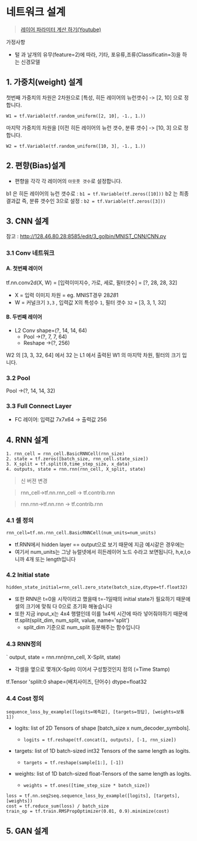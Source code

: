 # 네트워크 설계

> [레이어 파라미터 계산 하기(Youtube)](https://www.youtube.com/watch?v=rySyghVxo6U&list=PLQ28Nx3M4JrhkqBVIXg-i5_CVVoS1UzAv&index=19)

가정사항
- 털 과 날개의 유무(feature=2)에 따라, 기타, 포유류,조류(Classificatin=3)을 하는 신경모델 

## 1. 가중치(weight) 설계 


첫번째 가중치의 차원은 2차원으로 [특성, 히든 레이어의 뉴런갯수] -> [2, 10] 으로 정합니다.
```
W1 = tf.Variable(tf.random_uniform([2, 10], -1., 1.))
```

마지막 가중치의 차원을 [이전 히든 레이어의 뉴런 갯수, 분류 갯수] -> [10, 3] 으로 정합니다.
```
W2 = tf.Variable(tf.random_uniform([10, 3], -1., 1.))
```

## 2. 편향(Bias)설계 
- 편향을 각각 각 레이어의 `아웃풋 갯수`로 설정합니다.

b1 은 히든 레이어의 뉴런 갯수로 : `b1 = tf.Variable(tf.zeros([10]))`
b2 는 최종 결과값 즉, 분류 갯수인 3으로 설정 : `b2 = tf.Variable(tf.zeros([3]))`


## 3. CNN 설계

참고 : http://128.46.80.28:8585/edit/3_golbin/MNIST_CNN/CNN.py

### 3.1 Conv 네트워크 
#### A. 첫번째 레이어 
tf.nn.conv2d(X, W) = [입력이미지수, 가로, 세로, 필터갯수] = [?, 28, 28, 32]
- X = 입력 이미지 차원 = eg. MNIST경우 28*28*1
- W = 커널크기 `3,3` , 입력값 X의 특성수 `1`, 필터 갯수 `32` = [3, 3, 1, 32]

#### B. 두번째 레이어 
- L2 Conv shape=(?, 14, 14, 64)
    - Pool     ->(?, 7, 7, 64)
    - Reshape  ->(?, 256)
       
W2 의 [3, 3, 32, 64] 에서 32 는 L1 에서 출력된 W1 의 마지막 차원, 필터의 크기 입니다.

### 3.2 Pool 
Pool     ->(?, 14, 14, 32)


### 3.3 Full Connect Layer
- FC 레이어: 입력값 7x7x64 -> 출력값 256

## 4. RNN 설계

```
1. rnn_cell = rnn_cell.BasicRNNCell(rnn_size)
2. state = tf.zeros([batch_size, rnn_cell.state_size])
3. X_split = tf.split(0,time_step_size, x_data)
4. outputs, state = rnn.rnn(rnn_cell, X_split, state)
```


> 신 버젼 변경 

> rnn_cell->tf.nn.rnn_cell -> tf.contrib.rnn

> rnn.rnn->tf.nn.rnn﻿ -> tf.contrib.rnn

### 4.1 셀 정의 
`rnn_cell=tf.nn.rnn_cell.BasicRNNCell(num_units=num_units)`
- tf.RNN에서 hidden layer == output으로 보기 때문에 지금 예시같은 경우에는 
- 여기서 num_units는 그냥 뉴럴넷에서 히든레이어 노드 수라고 보면됩니다, h,e,l,o니까 4개 또는 length입니다

### 4.2 Initial state
`hidden_state_initial=rnn_cell.zero_state(batch_size,dtype=tf.float32)`
- 또한 RNN은 t=0을 시작이라고 했을때 t=-1일때의 initial state가 필요하기 때문에 셀의 크기에 맞춰 다 0으로 초기화 해놓습니다
- 또한 지금 input_x는 4x4 행렬인데 이를 1x4씩 시간에 따라 넣어줘야하기 때문에 tf.split(split_dim, num_split, value, name='split')
    - split_dim 기준으로 num_split 등분해주는 함수입니다


### 4.3 RNN정의 
` output, state = rnn.rnn(rnn_cell, X-Split, state)
- 각셀을 옆으로 몇개(X-Split) 이어서 구성할것인지 정의 (=Time Stamp)

tf.Tensor 'splilt:0 shape=(배치사이즈, 단어수) dtype=float32


### 4.4 Cost 정의 
`sequence_loss_by_example([logits=예측값], [targets=정답], [weights=보통1])`

- logits: list of 2D Tensors of shape [batch_size x num_decoder_symbols].
    - `logits = tf.reshape(tf.concat(1, outputs), [-1, rnn_size])`


- targets: list of 1D batch-sized int32 Tensors of the same length as logits.
    - `targets = tf.reshape(sample[1:], [-1])`


- weights: list of 1D batch-sized float-Tensors of the same length as logits.
    - `weights = tf.ones([time_step_size * batch_size])`

```
loss = tf.nn.seq2seq.sequence_loss_by_example([logits], [targets], [weights])
cost = tf.reduce_sum(loss) / batch_size
train_op = tf.train.RMSPropOptimizer(0.01, 0.9).minimize(cost)
```
## 5. GAN 설계 
